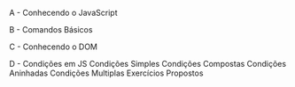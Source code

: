 A - Conhecendo o JavaScript

B - Comandos Básicos

C - Conhecendo o DOM

D - Condições em JS
Condições Simples
Condições Compostas
Condições Aninhadas
Condições Multiplas
Exercícios Propostos